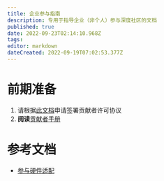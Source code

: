 ```yaml
---
title: 企业参与指南
description: 专用于指导企业（非个人）参与深度社区的文档
published: true
date: 2022-09-23T02:14:10.968Z
tags: 
editor: markdown
dateCreated: 2022-09-19T07:02:53.377Z
---
```


# 前期准备

1. 请根据[此文档](https://wiki.deepin.org/zh/%E5%BC%80%E5%8F%91%E8%80%85%E6%8C%87%E5%8D%97/%E8%B4%A1%E7%8C%AE%E8%AE%B8%E5%8F%AF%E5%8D%8F%E8%AE%AE)申请签署贡献者许可协议
2. **阅读**[贡献者手册](https://wiki.deepin.org/zh/%E5%BC%80%E5%8F%91%E8%80%85%E6%8C%87%E5%8D%97/contributing-handbook)

# 参考文档

* [参与硬件适配](https://wiki.deepin.org/zh/%E5%BC%80%E5%8F%91%E8%80%85%E6%8C%87%E5%8D%97/%E8%B4%A1%E7%8C%AE%E6%8C%87%E5%8D%97/%E5%8F%82%E4%B8%8E%E7%A1%AC%E4%BB%B6%E9%80%82%E9%85%8D)

